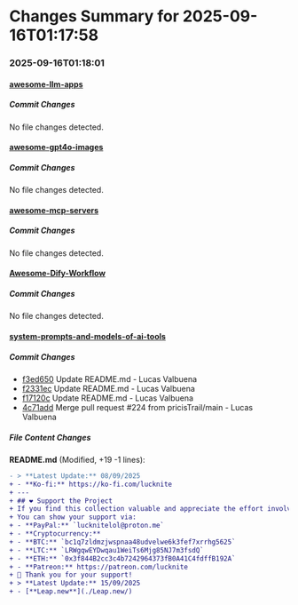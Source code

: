# Changes Summary for 2025-09-16T01:17:58

### 2025-09-16T01:18:01

#### [awesome-llm-apps](https://github.com/Shubhamsaboo/awesome-llm-apps)

##### Commit Changes

No file changes detected.

#### [awesome-gpt4o-images](https://github.com/jamez-bondos/awesome-gpt4o-images)

##### Commit Changes

No file changes detected.

#### [awesome-mcp-servers](https://github.com/punkpeye/awesome-mcp-servers)

##### Commit Changes

No file changes detected.

#### [Awesome-Dify-Workflow](https://github.com/svcvit/Awesome-Dify-Workflow)

##### Commit Changes

No file changes detected.

#### [system-prompts-and-models-of-ai-tools](https://github.com/x1xhlol/system-prompts-and-models-of-ai-tools)

##### Commit Changes

- [f3ed650](https://github.com/x1xhlol/system-prompts-and-models-of-ai-tools/commit/f3ed650108d7affd6bdce6ccd4d9a5f7ddb75533) Update README.md - Lucas Valbuena
- [f2331ec](https://github.com/x1xhlol/system-prompts-and-models-of-ai-tools/commit/f2331ecce25dc1be969acf752eb98302deb20172) Update README.md - Lucas Valbuena
- [f17120c](https://github.com/x1xhlol/system-prompts-and-models-of-ai-tools/commit/f17120cf834044e5386beba7aab77caa85f38aca) Update README.md - Lucas Valbuena
- [4c71add](https://github.com/x1xhlol/system-prompts-and-models-of-ai-tools/commit/4c71add8eacc02717a2e845cafc332157aae91a5) Merge pull request #224 from pricisTrail/main - Lucas Valbuena


##### File Content Changes

**README.md** (Modified, +19 -1 lines):

```diff
- > **Latest Update:** 08/09/2025
+ - **Ko-fi:** https://ko-fi.com/lucknite
+ ---
+ ## ❤️ Support the Project
+ If you find this collection valuable and appreciate the effort involved in obtaining and sharing these insights, please consider supporting the project. Your contribution helps keep this resource updated and allows for further exploration.
+ You can show your support via:
+ - **PayPal:** `lucknitelol@proton.me`
+ - **Cryptocurrency:**
+ - **BTC:** `bc1q7zldmzjwspnaa48udvelwe6k3fef7xrrhg5625`
+ - **LTC:** `LRWgqwEYDwqau1WeiTs6Mjg85NJ7m3fsdQ`
+ - **ETH:** `0x3f844B2cc3c4b7242964373fB0A41C4fdffB192A`
+ - **Patreon:** https://patreon.com/lucknite
+ 🙏 Thank you for your support!
+ > **Latest Update:** 15/09/2025
+ - [**Leap.new**](./Leap.new/)
```
